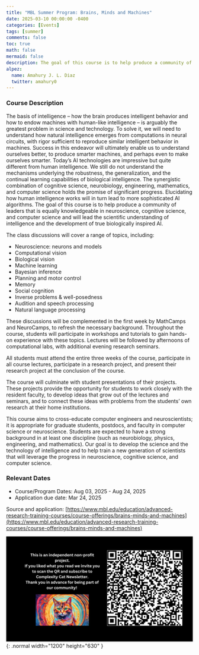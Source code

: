```yaml
---
title: "MBL Summer Program: Brains, Minds and Machines"
date: 2025-03-10 00:00:00 -0400
categories: [Events]
tags: [summer]
comments: false
toc: true
math: false
mermaid: false
description: The goal of this course is to help produce a community of leaders that is equally knowledgeable in neuroscience, cognitive science, and computer science and will lead the scientific understanding of intelligence and the development of true biologically inspired AI.
alpez:
  name: Amahury J. L. Diaz
  twitter: amahury0
---
```

### Course Description
The basis of intelligence – how the brain produces intelligent behavior and how to endow machines with human-like intelligence – is arguably the greatest problem in science and technology. To solve it, we will need to understand how natural intelligence emerges from computations in neural circuits, with rigor sufficient to reproduce similar intelligent behavior in machines. Success in this endeavor will ultimately enable us to understand ourselves better, to produce smarter machines, and perhaps even to make ourselves smarter. Today’s AI technologies are impressive but quite different from human intelligence. We still do not understand the mechanisms underlying the robustness, the generalization, and the continual learning capabilities of biological intelligence. The synergistic combination of cognitive science, neurobiology, engineering, mathematics, and computer science holds the promise of significant progress. Elucidating how human intelligence works will in turn lead to more sophisticated AI algorithms. The goal of this course is to help produce a community of leaders that is equally knowledgeable in neuroscience, cognitive science, and computer science and will lead the scientific understanding of intelligence and the development of true biologically inspired AI.

The class discussions will cover a range of topics, including:
- Neuroscience: neurons and models
- Computational vision
- Biological vision
- Machine learning
- Bayesian inference
- Planning and motor control
- Memory
- Social cognition
- Inverse problems & well-posedness
- Audition and speech processing
- Natural language processing

These discussions will be complemented in the first week by MathCamps and NeuroCamps, to refresh the necessary background. Throughout the course, students will participate in workshops and tutorials to gain hands-on experience with these topics. Lectures will be followed by afternoons of computational labs, with additional evening research seminars.

All students must attend the entire three weeks of the course, participate in all course lectures, participate in a research project, and present their research project at the conclusion of the course.

The course will culminate with student presentations of their projects. These projects provide the opportunity for students to work closely with the resident faculty, to develop ideas that grow out of the lectures and seminars, and to connect these ideas with problems from the students’ own research at their home institutions.

This course aims to cross-educate computer engineers and neuroscientists; it is appropriate for graduate students, postdocs, and faculty in computer science or neuroscience. Students are expected to have a strong background in at least one discipline (such as neurobiology, physics, engineering, and mathematics). Our goal is to develop the science and the technology of intelligence and to help train a new generation of scientists that will leverage the progress in neuroscience, cognitive science, and computer science.

### Relevant Dates
- Course/Program Dates: Aug 03, 2025 - Aug 24, 2025
- Application due date: Mar 24, 2025

Source and application: [https://www.mbl.edu/education/advanced-research-training-courses/course-offerings/brains-minds-and-machines](https://www.mbl.edu/education/advanced-research-training-courses/course-offerings/brains-minds-and-machines)

![Desktop View](/assets/img/fix/complexity-cat-newsletter.png){: .normal width="1200" height="630" }
